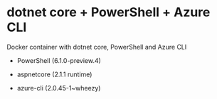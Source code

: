 # dotnet core + PowerShell + Azure CLI

Docker container with dotnet core, PowerShell and Azure CLI

* PowerShell (6.1.0-preview.4)

* aspnetcore (2.1.1 runtime)

* azure-cli (2.0.45-1~wheezy)
